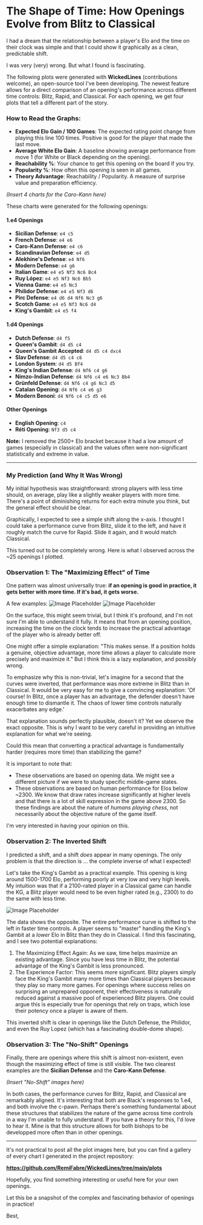 # The Shape of Time: How Openings Evolve from Blitz to Classical

I had a dream that the relationship between a player's Elo and the time on their clock was simple and that I could show it graphically as a clean, predictable shift.

I was very (very) wrong. But what I found is fascinating.

The following plots were generated with **WickedLines** (contributions welcome), an open-source tool I've been developing. The newest feature allows for a direct comparison of an opening's performance across different time controls: Blitz, Rapid, and Classical. For each opening, we get four plots that tell a different part of the story.

### How to Read the Graphs:

*   **Expected Elo Gain / 100 Games**: The expected rating point change from playing this line 100 times. Positive is good for the player that made the last move.
*   **Average White Elo Gain**: A baseline showing average performance from move 1 (for White or Black depending on the opening).
*   **Reachability %**: Your chance to get this opening on the board if you try.
*   **Popularity %**: How often this opening is seen in all games.
*   **Theory Advantage**: Reachability / Popularity. A measure of surprise value and preparation efficiency.

*(Insert 4 charts for the Caro-Kann here)*

These charts were generated for the following openings:

#### 1.e4 Openings
*   **Sicilian Defense**: `e4 c5`
*   **French Defense**: `e4 e6`
*   **Caro-Kann Defense**: `e4 c6`
*   **Scandinavian Defense**: `e4 d5`
*   **Alekhine's Defense**: `e4 Nf6`
*   **Modern Defense**: `e4 g6`
*   **Italian Game**: `e4 e5 Nf3 Nc6 Bc4`
*   **Ruy López**: `e4 e5 Nf3 Nc6 Bb5`
*   **Vienna Game**: `e4 e5 Nc3`
*   **Philidor Defense**: `e4 e5 Nf3 d6`
*   **Pirc Defense**: `e4 d6 d4 Nf6 Nc3 g6`
*   **Scotch Game**: `e4 e5 Nf3 Nc6 d4`
*   **King's Gambit**: `e4 e5 f4`

#### 1.d4 Openings
*   **Dutch Defense**: `d4 f5`
*   **Queen's Gambit**: `d4 d5 c4`
*   **Queen's Gambit Accepted**: `d4 d5 c4 dxc4`
*   **Slav Defense**: `d4 d5 c4 c6`
*   **London System**: `d4 d5 Bf4`
*   **King's Indian Defense**: `d4 Nf6 c4 g6`
*   **Nimzo-Indian Defense**: `d4 Nf6 c4 e6 Nc3 Bb4`
*   **Grünfeld Defense**: `d4 Nf6 c4 g6 Nc3 d5`
*   **Catalan Opening**: `d4 Nf6 c4 e6 g3`
*   **Modern Benoni**: `d4 Nf6 c4 c5 d5 e6`

#### Other Openings
*   **English Opening**: `c4`
*   **Réti Opening**: `Nf3 d5 c4`

**Note:** I removed the 2500+ Elo bracket because it had a low amount of games (especially in classical) and the values often were non-significant statistically and extreme in value.

---

### My Prediction (and Why It Was Wrong)

My initial hypothesis was straightforward: strong players with less time should, on average, play like a slightly weaker players with more time. There's a point of diminishing returns for each extra minute you think, but the general effect should be clear.

Graphically, I expected to see a simple shift along the x-axis. I thought I could take a performance curve from Blitz, slide it to the left, and have it roughly match the curve for Rapid. Slide it again, and it would match Classical.

This turned out to be completely wrong. Here is what I observed across the ~25 openings I plotted.

### Observation 1: The "Maximizing Effect" of Time

One pattern was almost universally true: **if an opening is good in practice, it gets better with more time. If it's bad, it gets worse.**

A few examples:
![Image Placeholder](e4_e5_nf3_d6_blitz_rapid_classical_performance.png)
![Image Placeholder](e4_e5_nf3_nc6_bb5_blitz_rapid_classical_performance.png)

On the surface, this might seem trivial, but I think it's profound, and I'm not sure I'm able to understand it fully. It means that from an opening position, increasing the time on the clock tends to increase the practical advantage of the player who is already better off.

One might offer a simple explanation: "This makes sense. If a position holds a genuine, objective advantage, more time allows a player to calculate more precisely and maximize it." But I think this is a lazy explanation, and possibly wrong.

To emphasize why this is non-trivial, let's imagine for a second that the curves were inverted, that performance was more extreme in Blitz than in Classical. It would be very easy for me to give a convincing explanation: 'Of course! In Blitz, once a player has an advantage, the defender doesn't have enough time to dismantle it. The chaos of lower time controls naturally exacerbates any edge.'

That explanation sounds perfectly plausible, doesn't it? Yet we observe the exact opposite. This is why I want to be very careful in providing an intuitive explanation for what we're seeing.

Could this mean that converting a practical advantage is fundamentally harder (requires more time) than stabilizing the game?

It is important to note that:
*   These observations are based on opening data. We might see a different picture if we were to study specific middle-game states.
*   These observations are based on human performance for Elos below ~2300. We know that draw rates increase significantly at higher levels and that there is a lot of skill expression in the game above 2300. So these findings are about the nature of *humans playing chess*, not necessarily about the objective nature of the game itself.

I'm very interested in having your opinion on this.

### Observation 2: The Inverted Shift

I predicted a shift, and a shift *does* appear in many openings. The only problem is that the direction is ... the complete inverse of what I expected!

Let's take the King's Gambit as a practical example. This opening is king around 1500-1700 Elo, performing poorly at very low and very high levels. My intuition was that if a 2100-rated player in a Classical game can handle the KG, a Blitz player would need to be even higher rated (e.g., 2300) to do the same with less time.

![Image Placeholder](e4_e5_f4_blitz_rapid_classical_performance.png)

The data shows the opposite. The entire performance curve is shifted to the left in faster time controls. A player seems to "master" handling the King's Gambit at a *lower* Elo in Blitz than they do in Classical. I find this fascinating, and I see two potential explanations:

1.  The Maximizing Effect Again: As we saw, time helps maximize an existing advantage. Since you have less time in Blitz, the potential advantage of the King's Gambit is less pronounced.
2.  The Experience Factor: This seems more significant. Blitz players simply face the King's Gambit many more times than Classical players because they play so many more games. For openings where success relies on surprising an unprepared opponent, their effectiveness is naturally reduced against a massive pool of experienced Blitz players. One could argue this is especially true for openings that rely on traps, which lose their potency once a player is aware of them.

This inverted shift is clear in openings like the Dutch Defense, the Philidor, and even the Ruy Lopez (which has a fascinating double-dome shape).

### Observation 3: The "No-Shift" Openings

Finally, there are openings where this shift is almost non-existent, even though the maximizing effect of time is still visible. The two clearest examples are the **Sicilian Defense** and the **Caro-Kann Defense**.

*(Insert "No-Shift" images here)*

In both cases, the performance curves for Blitz, Rapid, and Classical are remarkably aligned. It's interesting that both are Black's responses to 1.e4, and both involve the c-pawn. Perhaps there's something fundamental about these structures that stabilizes the nature of the game across time controls in a way I'm unable to fully understand. If you have a theory for this, I'd love to hear it. Mine is that this structure allows for both bishops to be developped more often than in other openings.

---

It's not practical to post all the plot images here, but you can find a gallery of every chart I generated in the project repository:

**https://github.com/RemiFabre/WickedLines/tree/main/plots**

Hopefully, you find something interesting or useful here for your own openings.

Let this be a snapshot of the complex and fascinating behavior of openings in practice!

Best,
